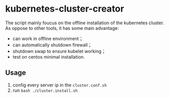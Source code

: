 # kubernetes-cluster-creator

The script mainly foucus on the offline installation of the kubernetes cluster. As oppose to other tools, it has some main advantage:

- can work in offline environment；
- can automatically shutdown firewall；
- shutdown swap to ensure kubelet working；
- test on centos minimal installation.

## Usage

1. config every server ip in the `cluster.conf.sh`
2. run `bash ./cluster.install.sh`
